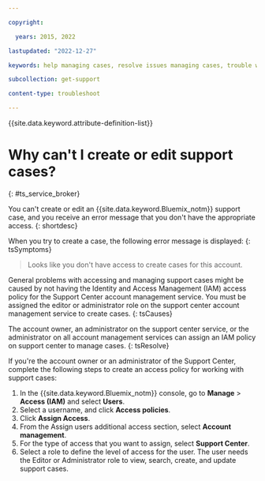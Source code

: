 ```yaml
---

copyright:

  years: 2015, 2022

lastupdated: "2022-12-27"

keywords: help managing cases, resolve issues managing cases, trouble working with cases, support center, help support center, resolve issues support center, help getting support, help support

subcollection: get-support

content-type: troubleshoot

---
```


{{site.data.keyword.attribute-definition-list}}

# Why can't I create or edit support cases?
{: #ts_service_broker}

You can't create or edit an {{site.data.keyword.Bluemix_notm}} support case, and you receive an error message that you don't have the appropriate access.
{: shortdesc}

When you try to create a case, the following error message is displayed:
{: tsSymptoms}

> Looks like you don't have access to create cases for this account.

General problems with accessing and managing support cases might be caused by
not having the Identity and Access Management (IAM) access policy for the Support Center account management service. You must be assigned the editor or administrator role on the support center account management service to create cases.
{: tsCauses}

The account owner, an administrator on the support center service, or the administrator on all account management services can assign an IAM policy on support center to manage cases.
{: tsResolve}

If you're the account owner or an administrator of the Support Center, complete the following steps to create an access policy for working with support cases:

1. In the {{site.data.keyword.Bluemix_notm}} console, go to **Manage** > **Access (IAM)** and select **Users**.
1. Select a username, and click **Access policies**.
1. Click **Assign Access**.
1. From the Assign users additional access section, select **Account management**.
1. For the type of access that you want to assign, select **Support Center**.
1. Select a role to define the level of access for the user. The user needs the Editor or Administrator role to view, search, create, and update support cases.
